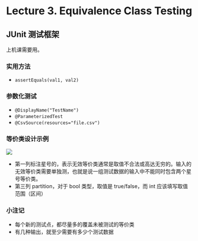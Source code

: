 
Lecture 3\. Equivalence Class Testing
=====================================


JUnit 测试框架
----------


上机课需要用。


### 实用方法


* `assertEquals(val1, val2)`


### 参数化测试


* `@DisplayName("TestName")`
* `@ParameterizedTest`
* `@CsvSource(resources="file.csv")`


### 等价类设计示例


![](https://s2.loli.net/2022/11/10/73LN2e5shzj49ET.png)


* 第一列标注星号的，表示无效等价类通常是取值不合法或高达无穷的。输入的无效等价类需要单独测，也就是说一组测试数据的输入中不能同时包含两个星号等价类。
* 第三列 partition，对于 bool 类型，取值是 true/false，而 int 应该填写取值范围（区间）


### 小注记


* 每个新的测试点，都尽量多的覆盖未被测试的等价类
* 有几种输出，就至少需要有多少个测试数据



